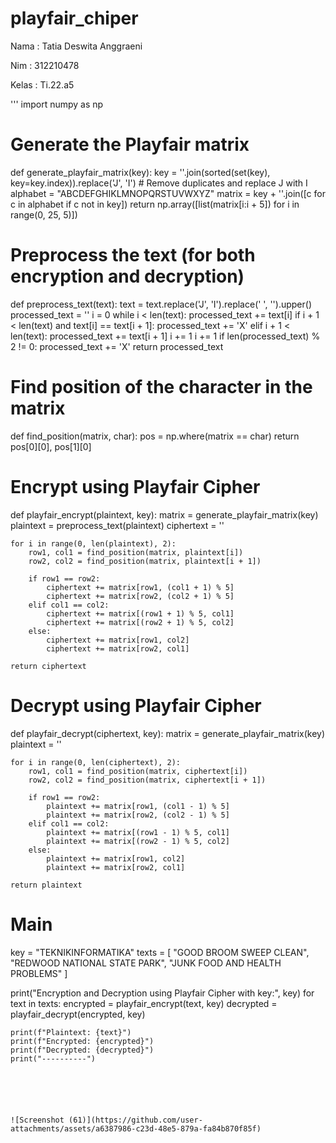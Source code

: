 # playfair_chiper

Nama : Tatia Deswita Anggraeni

Nim : 312210478

Kelas : Ti.22.a5

'''
import numpy as np

# Generate the Playfair matrix
def generate_playfair_matrix(key):
    key = ''.join(sorted(set(key), key=key.index)).replace('J', 'I')  # Remove duplicates and replace J with I
    alphabet = "ABCDEFGHIKLMNOPQRSTUVWXYZ"
    matrix = key + ''.join([c for c in alphabet if c not in key])
    return np.array([list(matrix[i:i + 5]) for i in range(0, 25, 5)])

# Preprocess the text (for both encryption and decryption)
def preprocess_text(text):
    text = text.replace('J', 'I').replace(' ', '').upper()
    processed_text = ''
    i = 0
    while i < len(text):
        processed_text += text[i]
        if i + 1 < len(text) and text[i] == text[i + 1]:
            processed_text += 'X'
        elif i + 1 < len(text):
            processed_text += text[i + 1]
            i += 1
        i += 1
    if len(processed_text) % 2 != 0:
        processed_text += 'X'
    return processed_text

# Find position of the character in the matrix
def find_position(matrix, char):
    pos = np.where(matrix == char)
    return pos[0][0], pos[1][0]

# Encrypt using Playfair Cipher
def playfair_encrypt(plaintext, key):
    matrix = generate_playfair_matrix(key)
    plaintext = preprocess_text(plaintext)
    ciphertext = ''
    
    for i in range(0, len(plaintext), 2):
        row1, col1 = find_position(matrix, plaintext[i])
        row2, col2 = find_position(matrix, plaintext[i + 1])
        
        if row1 == row2:
            ciphertext += matrix[row1, (col1 + 1) % 5]
            ciphertext += matrix[row2, (col2 + 1) % 5]
        elif col1 == col2:
            ciphertext += matrix[(row1 + 1) % 5, col1]
            ciphertext += matrix[(row2 + 1) % 5, col2]
        else:
            ciphertext += matrix[row1, col2]
            ciphertext += matrix[row2, col1]
    
    return ciphertext

# Decrypt using Playfair Cipher
def playfair_decrypt(ciphertext, key):
    matrix = generate_playfair_matrix(key)
    plaintext = ''
    
    for i in range(0, len(ciphertext), 2):
        row1, col1 = find_position(matrix, ciphertext[i])
        row2, col2 = find_position(matrix, ciphertext[i + 1])
        
        if row1 == row2:
            plaintext += matrix[row1, (col1 - 1) % 5]
            plaintext += matrix[row2, (col2 - 1) % 5]
        elif col1 == col2:
            plaintext += matrix[(row1 - 1) % 5, col1]
            plaintext += matrix[(row2 - 1) % 5, col2]
        else:
            plaintext += matrix[row1, col2]
            plaintext += matrix[row2, col1]
    
    return plaintext

# Main
key = "TEKNIKINFORMATIKA"
texts = [
    "GOOD BROOM SWEEP CLEAN",
    "REDWOOD NATIONAL STATE PARK",
    "JUNK FOOD AND HEALTH PROBLEMS"
]

print("Encryption and Decryption using Playfair Cipher with key:", key)
for text in texts:
    encrypted = playfair_encrypt(text, key)
    decrypted = playfair_decrypt(encrypted, key)
    
    print(f"Plaintext: {text}")
    print(f"Encrypted: {encrypted}")
    print(f"Decrypted: {decrypted}")
    print("----------")
```
    
    



![Screenshot (61)](https://github.com/user-attachments/assets/a6387986-c23d-48e5-879a-fa84b870f85f)

